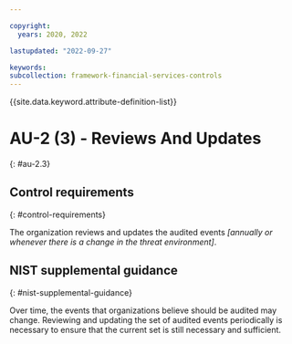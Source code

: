 ```yaml
---

copyright:
  years: 2020, 2022

lastupdated: "2022-09-27"

keywords: 
subcollection: framework-financial-services-controls
---
```


{{site.data.keyword.attribute-definition-list}}

         
# AU-2 (3) - Reviews And Updates
{: #au-2.3}

## Control requirements
{: #control-requirements}

The organization reviews and updates the audited events _[annually or whenever there is a change in the threat environment]_.

## NIST supplemental guidance
{: #nist-supplemental-guidance}

Over time, the events that organizations believe should be audited may change. Reviewing and updating the set of audited events periodically is necessary to ensure that the current set is still necessary and sufficient.



